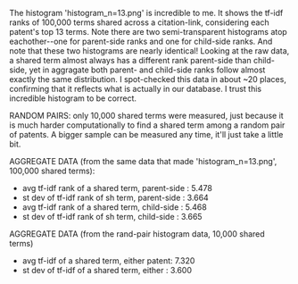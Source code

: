 The histogram 'histogram_n=13.png' is incredible to me. 
It shows the tf-idf ranks of 100,000 terms shared across a citation-link, considering each patent's top 13 terms. 
Note there are two semi-transparent histograms atop eachother--one for parent-side ranks and one for child-side ranks. And note that these two histograms are nearly identical! 
Looking at the raw data, a shared term almost always has a different rank parent-side than child-side, yet in aggragate both parent- and child-side ranks follow almost exactly the same distribution.
I spot-checked this data in about ~20 places, confirming that it reflects what is actually in our database. I trust this incredible histogram to be correct.

RANDOM PAIRS: only 10,000 shared terms were measured, just because it is much harder computationally to find a shared term among a random pair of patents. A bigger sample can be measured any time, it'll just take a little bit.



AGGREGATE DATA (from the same data that made 'histogram_n=13.png', 100,000 shared terms):
  * avg tf-idf rank of a shared term, parent-side : 5.478
  * st dev of tf-idf rank of sh term, parent-side : 3.664
  * avg	tf-idf rank of a shared term, child-side  : 5.468
  * st dev of tf-idf rank of sh term, child-side  : 3.665

AGGREGATE DATA (from the rand-pair histogram data, 10,000 shared terms)
  * avg tf-idf of a shared term, either patent: 7.320
  * st dev of tf-idf of a shared term, either : 3.600